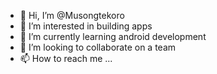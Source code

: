 - 👋 Hi, I’m @Musongtekoro
- 👀 I’m interested in building apps
- 🌱 I’m currently learning android development
- 💞️ I’m looking to collaborate on a team
- 📫 How to reach me ...

<!---
Musongtekoro/Musongtekoro is a ✨ special ✨ repository because its `README.md` (this file) appears on your GitHub profile.
You can click the Preview link to take a look at your changes.
--->
